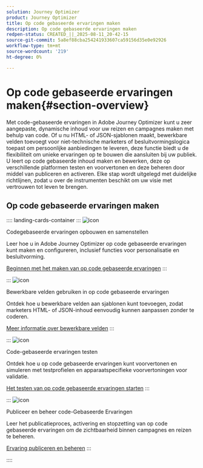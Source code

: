 ```yaml
---
solution: Journey Optimizer
product: Journey Optimizer
title: Op code gebaseerde ervaringen maken
description: Op code gebaseerde ervaringen maken
redpen-status: CREATED_||_2025-08-11_20-42-15
source-git-commit: 5a8ef88cba254241933607ca59156d35e0e92926
workflow-type: tm+mt
source-wordcount: '219'
ht-degree: 0%

---
```



# Op code gebaseerde ervaringen maken{#section-overview}

Met code-gebaseerde ervaringen in Adobe Journey Optimizer kunt u zeer aangepaste, dynamische inhoud voor uw reizen en campagnes maken met behulp van code. Of u nu HTML- of JSON-sjablonen maakt, bewerkbare velden toevoegt voor niet-technische marketers of besluitvormingslogica toepast om persoonlijke aanbiedingen te leveren, deze functie biedt u de flexibiliteit om unieke ervaringen op te bouwen die aansluiten bij uw publiek. U leert op code gebaseerde inhoud maken en bewerken, deze op verschillende platformen testen en voorvertonen en deze beheren door middel van publiceren en activeren. Elke stap wordt uitgelegd met duidelijke richtlijnen, zodat u over de instrumenten beschikt om uw visie met vertrouwen tot leven te brengen.

## Op code gebaseerde ervaringen maken

:::: landing-cards-container
:::
![icon]( https://cdn.experienceleague.adobe.com/icons/code-branch.svg)

Codegebaseerde ervaringen opbouwen en samenstellen

Leer hoe u in Adobe Journey Optimizer op code gebaseerde ervaringen kunt maken en configureren, inclusief functies voor personalisatie en besluitvorming.

[Beginnen met het maken van op code gebaseerde ervaringen](../using/code-based/create-code-based.md)
:::

:::
![icon]( https://cdn.experienceleague.adobe.com/icons/list-check.svg)

Bewerkbare velden gebruiken in op code gebaseerde ervaringen

Ontdek hoe u bewerkbare velden aan sjablonen kunt toevoegen, zodat marketers HTML- of JSON-inhoud eenvoudig kunnen aanpassen zonder te coderen.

[Meer informatie over bewerkbare velden](../using/code-based/code-based-form-fields.md)
:::

:::
![icon]( https://cdn.experienceleague.adobe.com/icons/gear.svg)

Code-gebaseerde ervaringen testen

Ontdek hoe u op code gebaseerde ervaringen kunt voorvertonen en simuleren met testprofielen en apparaatspecifieke voorvertoningen voor validatie.

[Het testen van op code gebaseerde ervaringen starten](../using/code-based/test-code-based.md)
:::

:::
![icon]( https://cdn.experienceleague.adobe.com/icons/circle-play.svg)

Publiceer en beheer code-Gebaseerde Ervaringen

Leer het publicatieproces, activering en stopzetting van op code gebaseerde ervaringen om de zichtbaarheid binnen campagnes en reizen te beheren.

[Ervaring publiceren en beheren](../using/code-based/publish-code-based.md)
:::

::::
